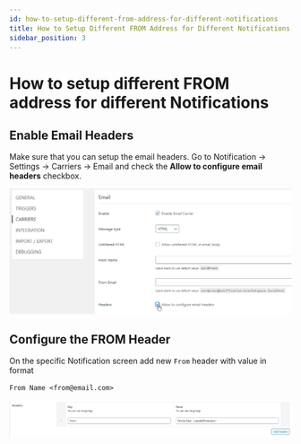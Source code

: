 ```yaml
---
id: how-to-setup-different-from-address-for-different-notifications
title: How to Setup Different FROM Address for Different Notifications
sidebar_position: 3
---
```


# How to setup different FROM address for different Notifications

## Enable Email Headers

Make sure that you can setup the email headers. Go to Notification -> Settings -> Carriers -> Email and check the **Allow to configure email headers** checkbox.

![](../../assets/image.png)

## Configure the FROM Header

On the specific Notification screen add new `From` header with value in format

```
From Name <from@email.com>
```

![](<../../assets/image (2).png>)
